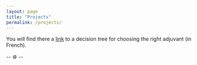 ```yaml
---
layout: page
title: "Projects"
permalink: /projects/
---
```



You will find there a <a href="/projets/adjuvants/">link</a> to a decision tree for choosing the right adjuvant (in French). 



<div class="center logo_site">-- &#68181; --</div>
